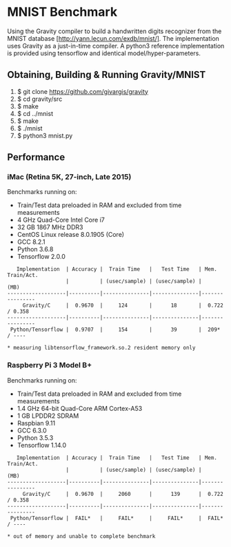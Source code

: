 # MNIST Benchmark

Using the Gravity compiler to build a handwritten digits recognizer from the
MNIST database [http://yann.lecun.com/exdb/mnist/]. The implementation uses
Gravity as a just-in-time compiler. A python3 reference implementation is
provided using tensorflow and identical model/hyper-parameters.

## Obtaining, Building & Running Gravity/MNIST
  1. $ git clone https://github.com/givargis/gravity
  2. $ cd gravity/src
  3. $ make
  4. $ cd ../mnist
  5. $ make
  6. $ ./mnist
  7. $ python3 mnist.py

## Performance

### iMac (Retina 5K, 27-inch, Late 2015)

Benchmarks running on:
  * Train/Test data preloaded in RAM and excluded from time measurements
  * 4 GHz Quad-Core Intel Core i7
  * 32 GB 1867 MHz DDR3
  * CentOS Linux release 8.0.1905 (Core)
  * GCC 8.2.1
  * Python 3.6.8
  * Tensorflow 2.0.0

```
   Implementation  | Accuracy |  Train Time   |   Test Time   | Mem. Train/Act.
                   |          | (usec/sample) | (usec/sample) |      (MB)
-------------------|----------|---------------|---------------|----------------
     Gravity/C     |  0.9670  |     124       |      18       |  0.722 / 0.358
-------------------|----------|---------------|---------------|----------------
 Python/Tensorflow |  0.9707  |     154       |      39       |  209* / ----

* measuring libtensorflow_framework.so.2 resident memory only
```

### Raspberry Pi 3 Model B+

Benchmarks running on:
  * Train/Test data preloaded in RAM and excluded from time measurements
  * 1.4 GHz 64-bit Quad-Core ARM Cortex-A53
  * 1 GB LPDDR2 SDRAM
  * Raspbian 9.11
  * GCC 6.3.0
  * Python 3.5.3
  * Tensorflow 1.14.0

```
   Implementation  | Accuracy |  Train Time   |   Test Time   | Mem. Train/Act.
                   |          | (usec/sample) | (usec/sample) |      (MB)
-------------------|----------|---------------|---------------|----------------
     Gravity/C     |  0.9670  |     2060      |      139      |  0.722 / 0.358
-------------------|----------|---------------|---------------|----------------
 Python/Tensorflow |  FAIL*   |     FAIL*     |     FAIL*     |  FAIL* / ----

* out of memory and unable to complete benchmark
```
